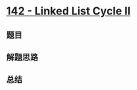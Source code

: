 # [142 - Linked List Cycle II](https://leetcode.com/problems/linked-list-cycle-ii/)

## 题目


## 解题思路


## 总结


